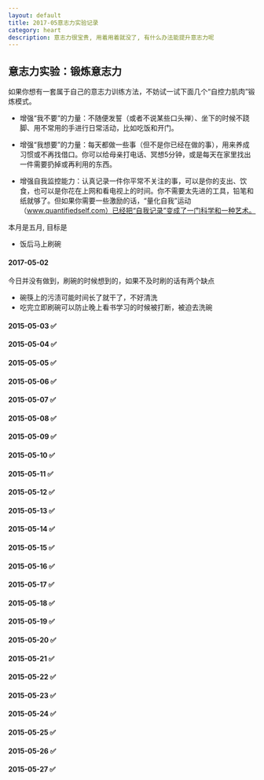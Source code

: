 ```yaml
---
layout: default
title: 2017-05意志力实验记录
category: heart
description: 意志力很宝贵, 用着用着就没了, 有什么办法能提升意志力呢
---
```


## 意志力实验：锻炼意志力

如果你想有一套属于自己的意志力训练方法，不妨试一试下面几个“自控力肌肉”锻炼模式。

* 增强“我不要”的力量：不随便发誓（或者不说某些口头禅）、坐下的时候不跷脚、用不常用的手进行日常活动，比如吃饭和开门。

* 增强“我想要”的力量：每天都做一些事（但不是你已经在做的事），用来养成习惯或不再找借口。你可以给母亲打电话、冥想5分钟，或是每天在家里找出一件需要扔掉或再利用的东西。

* 增强自我监控能力：认真记录一件你平常不关注的事，可以是你的支出、饮食，也可以是你花在上网和看电视上的时间。你不需要太先进的工具，铅笔和纸就够了。但如果你需要一些激励的话，“量化自我”运动（www.quantifiedself.com）已经把“自我记录”变成了一门科学和一种艺术。

本月是五月, 目标是

* 饭后马上刷碗 


#### 2017-05-02

今日并没有做到，刷碗的时候想到的，如果不及时刷的话有两个缺点

* 碗筷上的污渍可能时间长了就干了，不好清洗
* 吃完立即刷碗可以防止晚上看书学习的时候被打断，被迫去洗碗


#### 2015-05-03 ✅
#### 2015-05-04 ✅
#### 2015-05-05 ✅
#### 2015-05-06 ✅
#### 2015-05-07 ✅
#### 2015-05-08 ✅
#### 2015-05-09 ✅
#### 2015-05-10 ✅
#### 2015-05-11 ✅
#### 2015-05-12 ✅
#### 2015-05-13 ✅
#### 2015-05-14 ✅
#### 2015-05-15 ✅
#### 2015-05-16 ✅
#### 2015-05-17 ✅
#### 2015-05-18 ✅
#### 2015-05-19 ✅
#### 2015-05-20 ✅
#### 2015-05-21 ✅
#### 2015-05-22 ✅
#### 2015-05-23 ✅
#### 2015-05-24 ✅
#### 2015-05-25 ✅
#### 2015-05-26 ✅
#### 2015-05-27 ✅
